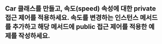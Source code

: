 ## Car 클래스를 만들고, 속도(speed) 속성에 대한 private 접근 제어를 적용하세요. 속도를 변경하는 인스턴스 메서드를 추가하고 해당 메서드에 public 접근 제어를 적용한 예제를 작성하세요.
```swift
```